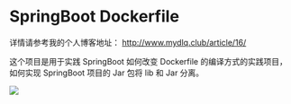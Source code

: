 # SpringBoot Dockerfile 

详情请参考我的个人博客地址： http://www.mydlq.club/article/16/

这个项目是用于实践 SpringBoot 如何改变 Dockerfile 的编译方式的实践项目，如何实现 SpringBoot 项目的 Jar 包将 lib 和 Jar 分离。

![](http://ww1.sinaimg.cn/large/007vhU0ely1g3kjd3ftf6j30m80cj3yn.jpg)